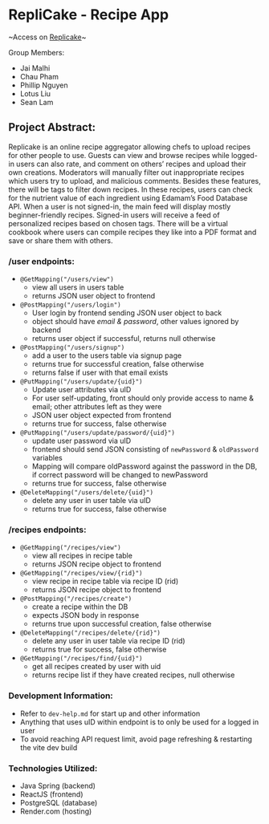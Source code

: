 # RepliCake - Recipe App

~Access on [Replicake](https://replicake.onrender.com/)~

Group Members:
* Jai Malhi
* Chau Pham
* Phillip Nguyen
* Lotus Liu
* Sean Lam

## Project Abstract:
Replicake is an online recipe aggregator allowing chefs to upload recipes for other people to use. Guests can view and browse recipes while logged-in users can also rate, and comment on others’ recipes and upload their own creations. Moderators will manually filter out inappropriate recipes which users try to upload, and malicious comments. Besides these features, there will be tags to filter down recipes. In these recipes, users can check for the nutrient value of each ingredient using Edamam’s Food Database API. When a user is not signed-in, the main feed will display mostly beginner-friendly recipes. Signed-in users will receive a feed of personalized recipes based on chosen tags. There will be a virtual cookbook where users can compile recipes they like into a PDF format and save or share them with others. 

### /user endpoints:
- `@GetMapping("/users/view")` 
    - view all users in users table
    - returns JSON user object to frontend
- `@PostMapping("/users/login")` 
    - User login by frontend sending JSON user object to back
    - object should have *email & password*, other values ignored by backend
    - returns user object if successful, returns null otherwise
- `@PostMapping("/users/signup")`
    - add a user to the users table via signup page
    - returns true for successful creation, false otherwise
    - returns false if user with that email exists
- `@PutMapping("/users/update/{uid}")`
    - Update user attributes via uID
    - For user self-updating, front should only provide access to name & email; other attributes left as they were
    - JSON user object expected from frontend
    - returns true for success, false otherwise
- `@PutMapping("/users/update/password/{uid}")`
    - update user password via uID 
    - frontend should send JSON consisting of `newPassword` & `oldPassword` variables
    - Mapping will compare oldPassword against the password in the DB, if correct password will be changed to newPassword
    - returns true for success, false otherwise
- `@DeleteMapping("/users/delete/{uid}")`
    - delete any user in user table via uID
    - returns true for success, false otherwise

### /recipes endpoints:
- `@GetMapping("/recipes/view")`
    - view all recipes in recipe table
    - returns JSON recipe object to frontend
- `@GetMapping("/recipes/view/{rid}")`
    - view recipe in recipe table via recipe ID (rid)
    - returns JSON recipe object to frontend
- `@PostMapping("/recipes/create")`
    - create a recipe within the DB
    - expects JSON body in response
    - returns true upon successful creation, false otherwise
- `@DeleteMapping("/recipes/delete/{rid}")`
    - delete any user in user table via recipe ID (rid)
    - returns true for success, false otherwise
- `@GetMapping("/recipes/find/{uid}")`
    - get all recipes created by user with uid
    - returns recipe list if they have created recipes, null otherwise

### Development Information:
- Refer to `dev-help.md` for start up and other information
- Anything that uses uID within endpoint is to only be used for a logged in user
- To avoid reaching API request limit, avoid page refreshing & restarting the vite dev build
  
### Technologies Utilized:
- Java Spring (backend)
- ReactJS (frontend)
- PostgreSQL (database)
- Render.com (hosting)
